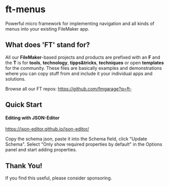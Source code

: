 # ft-menus

Powerful micro framework for implementing navigation and all kinds of menus into your existing FileMaker app.

## What does 'FT' stand for?

All our **FileMaker**-based projects and products are prefixed with an **F** and the **T** is for **tools**, **technology**, **tipps&tricks**, **techniques** or open **templates** for the community. These files are basically examples and demonstrations where you can copy stuff from and include it your individual apps and solutions.

Browse all our FT repos: https://github.com/fmgarage?q=ft-

## Quick Start

#### Editing with JSON-Editor

https://json-editor.github.io/json-editor/

Copy the schema json, paste it into the Schema field, click "Update Schema". Select "Only show required properties by default" in the Options panel and start adding properties. 

## Thank You!

If you find this useful, please consider sponsoring.
